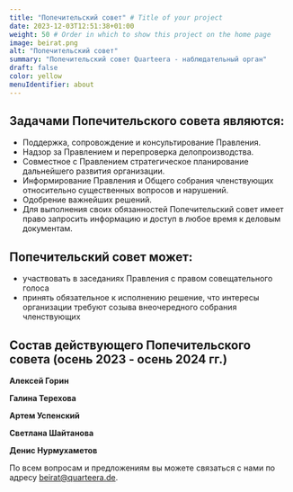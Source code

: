 ```yaml
---
title: "Попечительский совет" # Title of your project
date: 2023-12-03T12:51:38+01:00
weight: 50 # Order in which to show this project on the home page
image: beirat.png
alt: "Попечительский совет"
summary: "Попечительский совет Quarteera - наблюдательный орган"
draft: false
color: yellow
menuIdentifier: about
---
```

## Задачами Попечительского совета являются:
- Поддержка, сопровождение и консультирование Правления.
- Надзор за Правлением и перепроверка делопроизводства.
- Совместное с Правлением стратегическое планирование дальнейшего развития организации. 
- Информирование Правления и Общего собрания членствующих относительно существенных вопросов и нарушений.
- Одобрение важнейших решений. 
- Для выполнения своих обязанностей Попечительский совет имеет право запросить информацию и доступ в любое время к деловым документам.

## Попечительский совет может:
- участвовать в заседаниях Правления с правом совещательного голоса 
- принять обязательное к исполнению решение, что интересы организации требуют созыва внеочередного собрания членствующих    

## Состав действующего Попечительского совета (осень 2023 - осень 2024 гг.)

**Алексей Горин**

**Галина Терехова**

**Артем Успенский**

**Светлана Шайтанова**

**Денис Нурмухаметов**

По всем вопросам и предложениям вы можете связаться с нами по адресу [beirat@quarteera.de](mailto:beirat@quarteera.de).
